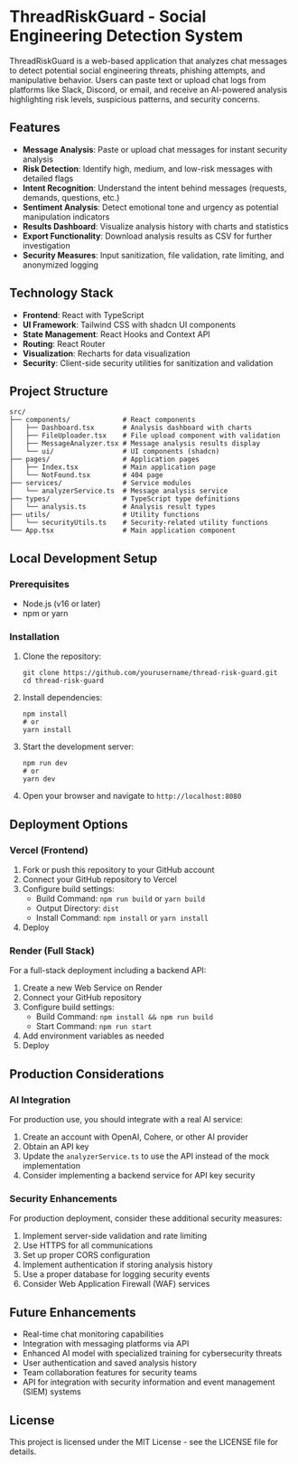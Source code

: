 
# ThreadRiskGuard - Social Engineering Detection System

ThreadRiskGuard is a web-based application that analyzes chat messages to detect potential social engineering threats, phishing attempts, and manipulative behavior. Users can paste text or upload chat logs from platforms like Slack, Discord, or email, and receive an AI-powered analysis highlighting risk levels, suspicious patterns, and security concerns.

## Features

- **Message Analysis**: Paste or upload chat messages for instant security analysis
- **Risk Detection**: Identify high, medium, and low-risk messages with detailed flags
- **Intent Recognition**: Understand the intent behind messages (requests, demands, questions, etc.)
- **Sentiment Analysis**: Detect emotional tone and urgency as potential manipulation indicators
- **Results Dashboard**: Visualize analysis history with charts and statistics
- **Export Functionality**: Download analysis results as CSV for further investigation
- **Security Measures**: Input sanitization, file validation, rate limiting, and anonymized logging

## Technology Stack

- **Frontend**: React with TypeScript
- **UI Framework**: Tailwind CSS with shadcn UI components
- **State Management**: React Hooks and Context API
- **Routing**: React Router
- **Visualization**: Recharts for data visualization
- **Security**: Client-side security utilities for sanitization and validation

## Project Structure

```
src/
├── components/             # React components
│   ├── Dashboard.tsx       # Analysis dashboard with charts
│   ├── FileUploader.tsx    # File upload component with validation
│   ├── MessageAnalyzer.tsx # Message analysis results display
│   └── ui/                 # UI components (shadcn)
├── pages/                  # Application pages
│   ├── Index.tsx           # Main application page
│   └── NotFound.tsx        # 404 page
├── services/               # Service modules
│   └── analyzerService.ts  # Message analysis service
├── types/                  # TypeScript type definitions
│   └── analysis.ts         # Analysis result types
├── utils/                  # Utility functions
│   └── securityUtils.ts    # Security-related utility functions
└── App.tsx                 # Main application component
```

## Local Development Setup

### Prerequisites

- Node.js (v16 or later)
- npm or yarn

### Installation

1. Clone the repository:
   ```
   git clone https://github.com/yourusername/thread-risk-guard.git
   cd thread-risk-guard
   ```

2. Install dependencies:
   ```
   npm install
   # or
   yarn install
   ```

3. Start the development server:
   ```
   npm run dev
   # or
   yarn dev
   ```

4. Open your browser and navigate to `http://localhost:8080`

## Deployment Options

### Vercel (Frontend)

1. Fork or push this repository to your GitHub account
2. Connect your GitHub repository to Vercel
3. Configure build settings:
   - Build Command: `npm run build` or `yarn build`
   - Output Directory: `dist`
   - Install Command: `npm install` or `yarn install`
4. Deploy

### Render (Full Stack)

For a full-stack deployment including a backend API:

1. Create a new Web Service on Render
2. Connect your GitHub repository
3. Configure build settings:
   - Build Command: `npm install && npm run build`
   - Start Command: `npm run start`
4. Add environment variables as needed
5. Deploy

## Production Considerations

### AI Integration

For production use, you should integrate with a real AI service:

1. Create an account with OpenAI, Cohere, or other AI provider
2. Obtain an API key
3. Update the `analyzerService.ts` to use the API instead of the mock implementation
4. Consider implementing a backend service for API key security

### Security Enhancements

For production deployment, consider these additional security measures:

1. Implement server-side validation and rate limiting
2. Use HTTPS for all communications
3. Set up proper CORS configuration
4. Implement authentication if storing analysis history
5. Use a proper database for logging security events
6. Consider Web Application Firewall (WAF) services

## Future Enhancements

- Real-time chat monitoring capabilities
- Integration with messaging platforms via API
- Enhanced AI model with specialized training for cybersecurity threats
- User authentication and saved analysis history
- Team collaboration features for security teams
- API for integration with security information and event management (SIEM) systems

## License

This project is licensed under the MIT License - see the LICENSE file for details.
